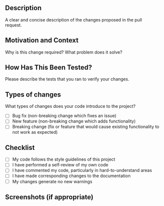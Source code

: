 ## Description
A clear and concise description of the changes proposed in the pull request.

## Motivation and Context
Why is this change required? What problem does it solve?

## How Has This Been Tested?
Please describe the tests that you ran to verify your changes.

## Types of changes
What types of changes does your code introduce to the project?
- [ ] Bug fix (non-breaking change which fixes an issue)
- [ ] New feature (non-breaking change which adds functionality)
- [ ] Breaking change (fix or feature that would cause existing functionality to not work as expected)

## Checklist
- [ ] My code follows the style guidelines of this project
- [ ] I have performed a self-review of my own code
- [ ] I have commented my code, particularly in hard-to-understand areas
- [ ] I have made corresponding changes to the documentation
- [ ] My changes generate no new warnings

## Screenshots (if appropriate)

